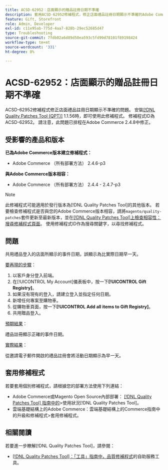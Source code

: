 ```yaml
---
title: ACSD-62952：店面顯示的贈品註冊日期不準確
description: 套用ACSD-62952修補程式，修正店面禮品註冊日期顯示不準確的Adobe Commerce問題。
feature: Gift, Storefront
role: Admin, Developer
exl-id: c11e95ab-775d-4aa7-828b-29ec52685d47
type: Troubleshooting
source-git-commit: 7fdb02a6d89d50ea593c5fd99d78101f89198424
workflow-type: tm+mt
source-wordcount: '331'
ht-degree: 0%

---
```


# ACSD-62952：店面顯示的贈品註冊日期不準確

ACSD-62952修補程式修正店面禮品註冊日期顯示不準確的問題。 安裝[[!DNL Quality Patches Tool (QPT)]](/help/tools/quality-patches-tool/quality-patches-tool-to-self-serve-quality-patches.md) 1.1.56時，即可使用此修補程式。 修補程式ID為ACSD-62952。 請注意，此問題已排程在Adobe Commerce 2.4.8中修正。

## 受影響的產品和版本

**已為Adobe Commerce版本建立修補程式：**

* Adobe Commerce （所有部署方法） 2.4.6-p3

**與Adobe Commerce版本相容：**

* Adobe Commerce （所有部署方法） 2.4.4 - 2.4.7-p3

>[!NOTE]
>
>此修補程式可能適用於發行版本為[!DNL Quality Patches Tool]的其他版本。 若要檢查修補程式是否與您的Adobe Commerce版本相容，請將`magento/quality-patches`套件更新至最新版本，並在[[!DNL Quality Patches Tool]上檢查相容性：搜尋修補程式頁面](https://experienceleague.adobe.com/tools/commerce-quality-patches/index.html?lang=zh-Hant)。 使用修補程式ID作為搜尋關鍵字，以尋找修補程式。

## 問題

共用禮品登入的店面所顯示的事件日期，誤顯示為比實際日期早一天。

<u>要再現的步驟</u>：

1. 以客戶身分登入前端。
1. 在[!UICONTROL My Account]儀表板中，按一下&#x200B;**[!UICONTROL Gift Registry]**。
1. 如果沒有現有的登入，請建立登入並指定任何日期。
1. 新增任何專案至購物車。
1. 從購物車頁面，按一下&#x200B;**[!UICONTROL Add all items to Gift Registry]**。
1. 共用贈品登入。

<u>預期結果</u>：

禮品註冊顯示正確的事件日期。

<u>實際結果</u>：

從邀請電子郵件開啟的禮品註冊會將活動日期顯示為早一天。

## 套用修補程式

若要套用個別修補程式，請根據您的部署方法使用下列連結：

* Adobe Commerce或Magento Open Source內部部署： [[!DNL Quality Patches Tool] 指南中的](/help/tools/quality-patches-tool/usage.md)>使用狀況[!DNL Quality Patches Tool]。
* 雲端基礎結構上的Adobe Commerce：雲端基礎結構上的Commerce指南中的升級和修補程式>套用修補程式。

## 相關閱讀

若要進一步瞭解[!DNL Quality Patches Tool]，請參閱：

* [[!DNL Quality Patches Tool]：「工具」指南中，品質修補程式](/help/tools/quality-patches-tool/quality-patches-tool-to-self-serve-quality-patches.md)的自助服務工具。
